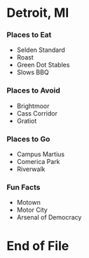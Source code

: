 # Detroit, MI

### Places to Eat
- Selden Standard
- Roast
- Green Dot Stables
- Slows BBQ

### Places to Avoid
- Brightmoor
- Cass Corridor
- Gratiot

### Places to Go
- Campus Martius
- Comerica Park
- Riverwalk

### Fun Facts
- Motown
- Motor City
- Arsenal of Democracy

# End of File
